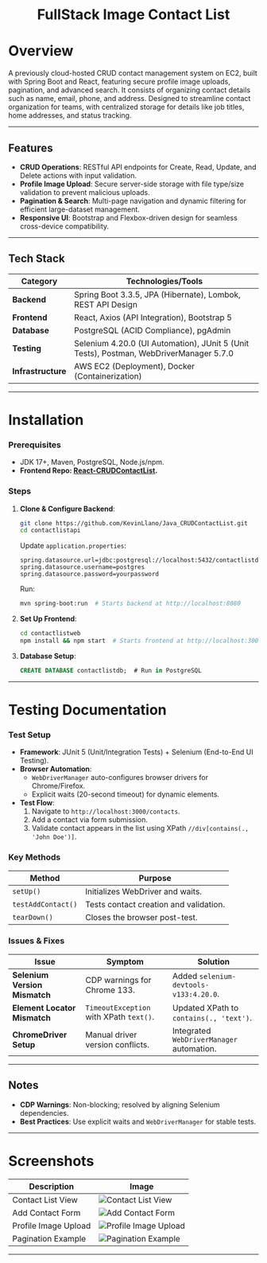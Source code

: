 <h1 align="center">FullStack Image Contact List</h1>


# Overview
A previously cloud-hosted CRUD contact management system on EC2, built with Spring Boot and React, featuring secure profile image uploads, pagination, and advanced search. It consists of organizing contact details such as name, email, phone, and address. Designed to streamline contact organization for teams, with centralized storage for details like job titles, home addresses, and status tracking.

---

## Features
- **CRUD Operations**: RESTful API endpoints for Create, Read, Update, and Delete actions with input validation.
- **Profile Image Upload**: Secure server-side storage with file type/size validation to prevent malicious uploads.
- **Pagination & Search**: Multi-page navigation and dynamic filtering for efficient large-dataset management.
- **Responsive UI**: Bootstrap and Flexbox-driven design for seamless cross-device compatibility.

---

## Tech Stack
| Category       | Technologies/Tools                                  |  
|----------------|----------------------------------------------------|  
| **Backend**    | Spring Boot 3.3.5, JPA (Hibernate), Lombok, REST API Design                  |  
| **Frontend**   | React, Axios (API Integration), Bootstrap 5                                              |  
| **Database**   | PostgreSQL (ACID Compliance), pgAdmin                                         |  
| **Testing**    | Selenium 4.20.0 (UI Automation), JUnit 5 (Unit Tests), Postman, WebDriverManager 5.7.0   |  
| **Infrastructure**      | AWS EC2 (Deployment), Docker (Containerization)            |  

---

# Installation
### Prerequisites
- JDK 17+, Maven, PostgreSQL, Node.js/npm.
- **Frontend Repo: [React-CRUDContactList](https://github.com/Nofate4you/React-CRUDContactList).**

### Steps
1. **Clone & Configure Backend**:
   ```bash  
   git clone https://github.com/KevinLlano/Java_CRUDContactList.git  
   cd contactlistapi  
   ```  
   Update `application.properties`:
   ```properties  
   spring.datasource.url=jdbc:postgresql://localhost:5432/contactlistdb  
   spring.datasource.username=postgres  
   spring.datasource.password=yourpassword  
   ```  
   Run:
   ```bash  
   mvn spring-boot:run  # Starts backend at http://localhost:8080  
   ```  

2. **Set Up Frontend**:
   ```bash  
   cd contactlistweb  
   npm install && npm start  # Starts frontend at http://localhost:3000  
   ```  

3. **Database Setup**:
   ```sql  
   CREATE DATABASE contactlistdb;  # Run in PostgreSQL  
   ```  

---

# Testing Documentation
### Test Setup
- **Framework**: JUnit 5 (Unit/Integration Tests) + Selenium (End-to-End UI Testing).
- **Browser Automation**:
   - `WebDriverManager` auto-configures browser drivers for Chrome/Firefox.
   - Explicit waits (20-second timeout) for dynamic elements.
- **Test Flow**:
   1. Navigate to `http://localhost:3000/contacts`.
   2. Add a contact via form submission.
   3. Validate contact appears in the list using XPath `//div[contains(., 'John Doe')]`.

### Key Methods
| Method             | Purpose                                  |  
|--------------------|------------------------------------------|  
| `setUp()`          | Initializes WebDriver and waits.         |  
| `testAddContact()` | Tests contact creation and validation.   |  
| `tearDown()`       | Closes the browser post-test.            |  

### Issues & Fixes
| Issue                        | Symptom                                  | Solution                                  |  
|------------------------------|------------------------------------------|-------------------------------------------|  
| **Selenium Version Mismatch**| CDP warnings for Chrome 133.             | Added `selenium-devtools-v133:4.20.0`.    |  
| **Element Locator Mismatch** | `TimeoutException` with XPath `text()`.  | Updated XPath to `contains(., 'text')`.   |  
| **ChromeDriver Setup**       | Manual driver version conflicts.         | Integrated `WebDriverManager` automation. |  

---

## Notes
- **CDP Warnings**: Non-blocking; resolved by aligning Selenium dependencies.
- **Best Practices**: Use explicit waits and `WebDriverManager` for stable tests.

--- 

# Screenshots
| Description          | Image                                                              |  
|----------------------|--------------------------------------------------------------------|  
| Contact List View    | ![Contact List View](https://github.com/user-attachments/assets/405c37a7-d838-4a3d-bdd5-f89da629477c) |  
| Add Contact Form     | ![Add Contact Form](https://github.com/user-attachments/assets/ccde6110-f610-4b70-896a-9df1a7d3fc96) |  
| Profile Image Upload | ![Profile Image Upload](https://github.com/user-attachments/assets/edc5fb0c-c35b-49d6-b9c2-b6b67f70fc4c) |  
| Pagination Example   | ![Pagination Example](https://github.com/user-attachments/assets/664a39f3-aae3-4500-87e7-2361971936a7) |  


---


